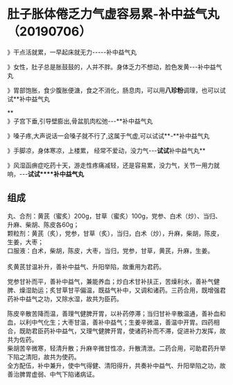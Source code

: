 # 肚子胀体倦乏力气虚容易累-补中益气丸（20190706）

》干点活就累，一早起床就无力-----补中益气丸

》女性，肚子总是胀鼓鼓的，人并不胖。身体乏力不想动，脸色发黄---补中益气丸

》胃部饱胀，食少腹胀便溏，食之不消化，肠息肉，可以用**八珍粉**调理，也可以试试**补中益气丸

**<br />》子宫下垂,引导壁膨出,骨盆肌肉松弛---**补中益气丸

》嗓子疼,大声说话一会嗓子就不行了,这属于气虚,可以试试**-**补中益气丸

》手脚凉，身体寒凉，上楼累， 经常不爱动，没力气---****试试****补中益气丸**

》风湿函痹症吃药十天，游走性疼痛减轻，还是容易累，没力气，关节一用力就响，---**试试****补中益气丸**
<a name="0OyZw"></a>
## 
<a name="mCXFH"></a>
## 组成

丸、合剂：黄芪（蜜炙）200g，甘草（蜜炙）100g，党参、白术（炒）、当归、升麻、柴胡、陈皮各60g；<br />颗粒剂：黄芪（炙），党参，甘草（炙），当归，白术（炒），升麻，柴胡，陈皮，生姜，大枣；<br />口服液：白术，柴胡，陈皮，大枣，当归，党参，甘草，黄芪，升麻，生姜。<br />
<br />
炙黄芪甘温补升，善补中益气、升阳举陷，故重用为君药。

党参甘补而平，善补中益气，兼能养血；炒白术甘补扶正，苦燥利水，善补气健脾、燥湿助运；炙甘草甘平偏温，既益气补中，又调和诸药。三药合用，既增强君药补中益气之功，又除水湿，故共为臣药。

陈皮辛散苦降而温，善理气健脾开胃，以补药停滞；当归甘补辛散温通，善补血和血，以利中气化生；大枣甘温，善补中益气；生姜辛微温，善温中开胃。四药相合，既助君臣药补中益气，又理气健脾开胃，使诸药补而不滞，促进补力发挥，故共为佐药。<br />柴胡苦辛微寒，轻清升散；升麻辛微甘性凉，升散清泄。二药合用，可助君药升举下陷之清阳，故共为使药。<br />全方配伍，补中兼升，使中气得健、清阳得升，共奏补中益气、升阳举陷之功，故善治脾胃虚弱、中气下陷诸病证。
